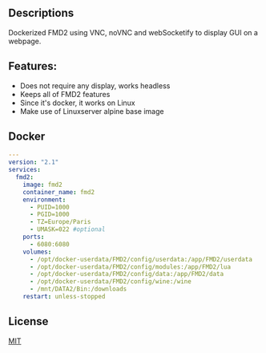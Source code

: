 ## Descriptions

Dockerized FMD2 using VNC, noVNC and webSocketify to display GUI on a webpage.

## Features:
* Does not require any display, works headless
* Keeps all of FMD2 features
* Since it's docker, it works on Linux
* Make use of Linuxserver alpine base image

## Docker
```yaml
---
version: "2.1"
services:
  fmd2:
    image: fmd2
    container_name: fmd2
    environment:
      - PUID=1000
      - PGID=1000
      - TZ=Europe/Paris
      - UMASK=022 #optional
    ports:
      - 6080:6080
    volumes:
      - /opt/docker-userdata/FMD2/config/userdata:/app/FMD2/userdata
      - /opt/docker-userdata/FMD2/config/modules:/app/FMD2/lua
      - /opt/docker-userdata/FMD2/config/data:/app/FMD2/data
      - /opt/docker-userdata/FMD2/config/wine:/wine
      - /mnt/DATA2/Bin:/downloads
    restart: unless-stopped
```

## License
[MIT](https://choosealicense.com/licenses/mit/)
